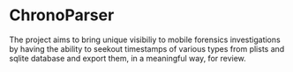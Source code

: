 # ChronoParser
The project aims to bring unique visibiliy to mobile forensics investigations by having the ability to seekout timestamps of various types from plists and sqlite database and export them, in a meaningful way, for review.
